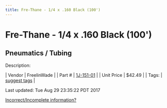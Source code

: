```yaml
---
title: Fre-Thane - 1/4 x .160 Black (100')
---
```


# Fre-Thane - 1/4 x .160 Black (100')
## Pneumatics / Tubing
Description: 	 

| Vendor | FreelinWade | 
| Part # | [1J-151-01](http://www.freelin-wade.com/) | 
| Unit Price | $42.49 | 
| Tags: | [suggest tags](https://docs.google.com/forms/d/e/1FAIpQLSeWyY8v3RgOty-MyWmh9U0iivNYN_molChYyS-0U-o-kOAv_g/viewform) | 

Last updated: Tue Aug 29 23:35:22 PDT 2017

 [Incorrect/Incomplete information?](https://docs.google.com/forms/d/e/1FAIpQLSeWyY8v3RgOty-MyWmh9U0iivNYN_molChYyS-0U-o-kOAv_g/viewform)